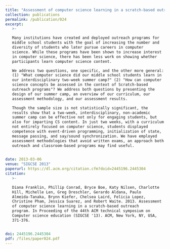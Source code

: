 ```yaml
---
title: "Assessment of computer science learning in a scratch-based outreach program"
collection: publications
permalink: /publication/024
excerpt:
   >-   

   Many institutions have created and deployed outreach programs for
   middle school students with the goal of increasing the number and
   diversity of students who later pursue careers in computer
   science. While these programs have been shown to increase interest
   in computer science, there has been less work on showing whether
   participants learn computer science content.

   We address two questions, one specific, and the other more general:
   (1) "What computer science did our middle school students learn in
   our interdisciplinary two-week summer camp?" (2) "How can computer
   science concepts be assessed in the context of Scratch-based
   outreach programs"? We address both questions by presenting the
   design of our summer camp, an overview of our curriculum, our
   assessment methodology, and our assessment results.

   Though the sample size is not statistically significant, the
   results show that a two-week, interdisciplinary, non-academic
   summer camp can be effective not only for engaging students, but
   also for imparting CS content. In just two weeks, with a curriculum
   not entirely focused on computer science, students displayed
   competence with event-driven programming, initialization of state,
   message passing, and say/sound synchronization. We have employed
   assessment methodologies that avoid written exams, an approach both
   outreach and classroom-based programs may find useful.

   
date: 2013-03-06
venue: "SIGCSE 2013"
paperurl: https://dl.acm.org/citation.cfm?doid=2445196.2445304
citation:
   >-

   Diana Franklin, Phillip Conrad, Bryce Boe, Katy Nilsen, Charlotte
   Hill, Michelle Len, Greg Dreschler, Gerardo Aldana, Paulo
   Almeida-Tanaka, Brynn Kiefer, Chelsea Laird, Felicia Lopez,
   Christine Pham, Jessica Suarez, and Robert Waite. 2013. Assessment
   of computer science learning in a scratch-based outreach
   program. In Proceeding of the 44th ACM technical symposium on
   Computer science education (SIGCSE '13). ACM, New York, NY, USA,
   371-376.


doi: 2445196.2445304
pdf: /files/paper024.pdf
---
```


